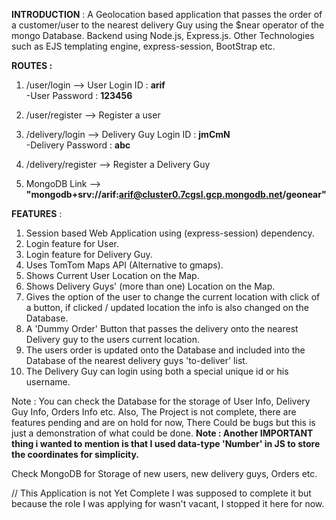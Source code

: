 **INTRODUCTION** : 
	A Geolocation based application that passes the order of a customer/user to the nearest delivery Guy using the $near operator of the mongo Database.
	Backend using Node.js, Express.js. Other Technologies such as EJS templating engine, express-session, BootStrap etc. 


**ROUTES :**
1. /user/login            -->   User Login ID   : **arif**                    
					  -User Password   : **123456**

2. /user/register         -->	 Register a user 

3. /delivery/login        -->	 Delivery Guy Login ID : **jmCmN**         
					  -Delivery Password   : **abc**

4. /delivery/register     -->	 Register a Delivery Guy

5. MongoDB Link	   -->  **"mongodb+srv://arif:arif@cluster0.7cgsl.gcp.mongodb.net/geonear"**


**FEATURES** : 
1. Session based Web Application using (express-session) dependency.
2. Login feature for User.
3. Login feature for Delivery Guy.
4. Uses TomTom Maps API (Alternative to gmaps).
5. Shows Current User Location on the Map.
6. Shows Delivery Guys' (more than one) Location on the Map.
7. Gives the option of the user to change the current location with click of a button, if clicked / updated location the info is also changed on the Database.
8. A 'Dummy Order' Button that passes the delivery onto the nearest Delivery guy to the users current location.
9. The users order is updated onto the Database and included into the Database of the nearest delivery guys 'to-deliver' list.
10. The Delivery Guy can login using both a special unique id or his username.

Note : You can check the Database for the storage of User Info, Delivery Guy Info, Orders Info etc. Also, The Project is not complete, there are features pending and are on hold for now, There Could be bugs but this is just a demonstration of what could be done. 
**Note : Another IMPORTANT thing i wanted to mention is that I used data-type 'Number' in JS to store the coordinates for simplicity.**  

Check MongoDB for Storage of new users, new delivery guys, Orders etc.

// This Application is not Yet Complete I was supposed to complete it but because the role I was applying for wasn't vacant, I stopped it here for now.
